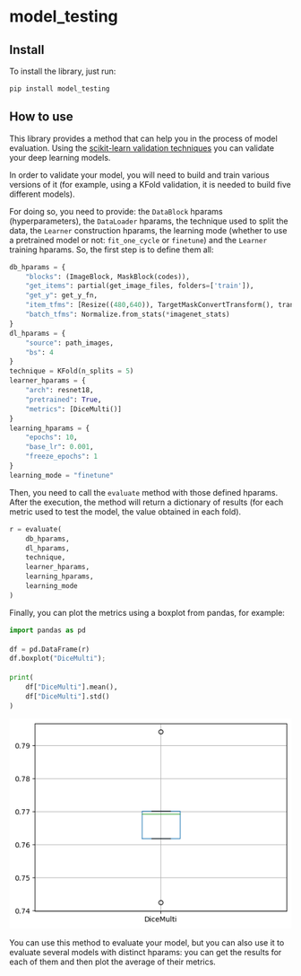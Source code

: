 model_testing
================

<!-- WARNING: THIS FILE WAS AUTOGENERATED! DO NOT EDIT! -->

## Install

To install the library, just run:

``` sh
pip install model_testing
```

## How to use

This library provides a method that can help you in the process of model
evaluation. Using the [scikit-learn validation
techniques](https://scikit-learn.org/stable/modules/cross_validation.html#cross-validation-iterators)
you can validate your deep learning models.

In order to validate your model, you will need to build and train
various versions of it (for example, using a KFold validation, it is
needed to build five different models).

For doing so, you need to provide: the `DataBlock` hparams
(hyperparameters), the `DataLoader` hparams, the technique used to split
the data, the `Learner` construction hparams, the learning mode (whether
to use a pretrained model or not: `fit_one_cycle` or `finetune`) and the
`Learner` training hparams. So, the first step is to define them all:

``` python
db_hparams = {
    "blocks": (ImageBlock, MaskBlock(codes)),
    "get_items": partial(get_image_files, folders=['train']),
    "get_y": get_y_fn,
    "item_tfms": [Resize((480,640)), TargetMaskConvertTransform(), transformPipeline],
    "batch_tfms": Normalize.from_stats(*imagenet_stats)
}
dl_hparams = {
    "source": path_images,
    "bs": 4
}
technique = KFold(n_splits = 5)
learner_hparams = {
    "arch": resnet18,
    "pretrained": True,
    "metrics": [DiceMulti()]
}
learning_hparams = {
    "epochs": 10,
    "base_lr": 0.001,
    "freeze_epochs": 1
}
learning_mode = "finetune"
```

Then, you need to call the `evaluate` method with those defined hparams.
After the execution, the method will return a dictionary of results (for
each metric used to test the model, the value obtained in each fold).

``` python
r = evaluate(
    db_hparams,
    dl_hparams,
    technique,
    learner_hparams,
    learning_hparams,
    learning_mode
)
```

Finally, you can plot the metrics using a boxplot from pandas, for
example:

``` python
import pandas as pd

df = pd.DataFrame(r)
df.boxplot("DiceMulti");

print(
    df["DiceMulti"].mean(),
    df["DiceMulti"].std()
)
```

![download.png](index_files/figure-gfm/download.png)

You can use this method to evaluate your model, but you can also use it
to evaluate several models with distinct hparams: you can get the
results for each of them and then plot the average of their metrics.
